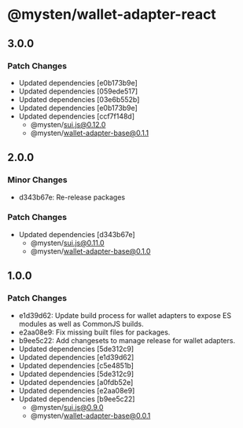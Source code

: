 # @mysten/wallet-adapter-react

## 3.0.0

### Patch Changes

- Updated dependencies [e0b173b9e]
- Updated dependencies [059ede517]
- Updated dependencies [03e6b552b]
- Updated dependencies [e0b173b9e]
- Updated dependencies [ccf7f148d]
  - @mysten/sui.js@0.12.0
  - @mysten/wallet-adapter-base@0.1.1

## 2.0.0

### Minor Changes

- d343b67e: Re-release packages

### Patch Changes

- Updated dependencies [d343b67e]
  - @mysten/sui.js@0.11.0
  - @mysten/wallet-adapter-base@0.1.0

## 1.0.0

### Patch Changes

- e1d39d62: Update build process for wallet adapters to expose ES modules as well as CommonJS builds.
- e2aa08e9: Fix missing built files for packages.
- b9ee5c22: Add changesets to manage release for wallet adapters.
- Updated dependencies [5de312c9]
- Updated dependencies [e1d39d62]
- Updated dependencies [c5e4851b]
- Updated dependencies [5de312c9]
- Updated dependencies [a0fdb52e]
- Updated dependencies [e2aa08e9]
- Updated dependencies [b9ee5c22]
  - @mysten/sui.js@0.9.0
  - @mysten/wallet-adapter-base@0.0.1
